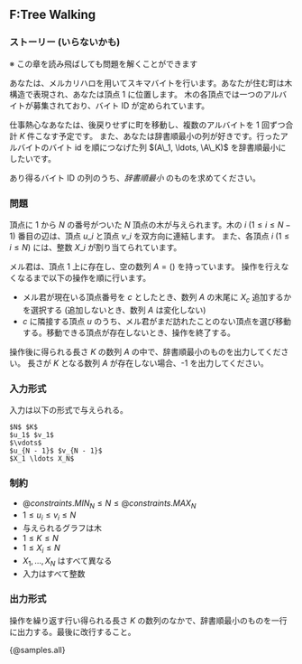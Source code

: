 ## F:Tree Walking

### ストーリー (いらないかも)
※ この章を読み飛ばしても問題を解くことができます

あなたは、メルカリハロを用いてスキマバイトを行います。あなたが住む町は木構造で表現され、あなたは頂点 1 に位置します。
木の各頂点では一つのアルバイトが募集されており、バイト ID が定められています。

仕事熱心なあなたは、後戻りせずに町を移動し、複数のアルバイトを 1 回ずつ合計 $K$ 件こなす予定です。
また、あなたは辞書順最小の列が好きです。行ったアルバイトのバイト id を順につなげた列 $(A\_1, \ldots, \A\_K)$ を辞書順最小にしたいです。

あり得るバイト ID の列のうち、*辞書順最小* のものを求めてください。

### 問題
頂点に $1$ から $N$ の番号がついた $N$ 頂点の木が与えられます。木の $i$ $(1 \leq i \leq N - 1)$ 番目の辺は、頂点 $u\_i$ と頂点 $v\_i$ を双方向に連結します。
また、各頂点 $i$ $(1 \leq i \leq N)$ には、整数 $X\_i$ が割り当てられています。

メル君は、頂点 $1$ 上に存在し、空の数列 $A = ()$ を持っています。
操作を行えなくなるまで以下の操作を順に行います。

- メル君が現在いる頂点番号を $c$ としたとき、数列 $A$ の末尾に $X_{c}$ 追加するかを選択する (追加しないとき、数列 $A$ は変化しない)
- $c$ に隣接する頂点 $u$ のうち、メル君がまだ訪れたことのない頂点を選び移動する。移動できる頂点が存在しないとき、操作を終了する。

操作後に得られる長さ $K$ の数列 $A$ の中で、辞書順最小のものを出力してください。
長さが $K$ となる数列 $A$ が存在しない場合、-1 を出力してください。

### 入力形式
入力は以下の形式で与えられる。

```
$N$ $K$
$u_1$ $v_1$
$\vdots$
$u_{N - 1}$ $v_{N - 1}$
$X_1 \ldots X_N$
```

### 制約

- ${@constraints.MIN_N} \leq N \leq {@constraints.MAX_N}$
- $1 \leq u_i \le v_i \leq N$
- 与えられるグラフは木
- $1 \leq K \leq N$
- $1 \leq X_i \leq N$
- $X_1, \ldots, X_N$ はすべて異なる
- 入力はすべて整数

### 出力形式
操作を繰り返す行い得られる長さ $K$ の数列のなかで、辞書順最小のものを一行に出力する。最後に改行すること。

{@samples.all}
